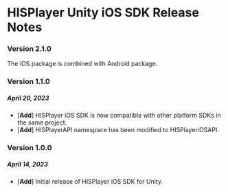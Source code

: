 # HISPlayer Unity iOS SDK Release Notes

### Version 2.1.0
The iOS package is combined with Android package.
### Version 1.1.0
##### April 20, 2023
- [**Add**] HISPlayer iOS SDK is now compatible with other platform SDKs in the same project.
- [**Add**] HISPlayerAPI namespace has been modified to HISPlayeriOSAPI.
### Version 1.0.0
##### April 14, 2023
- [**Add**] Initial release of HISPlayer iOS SDK for Unity.
